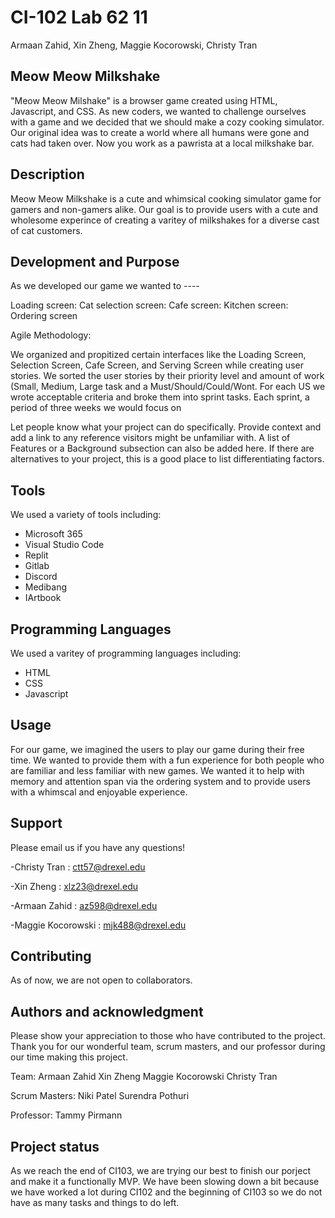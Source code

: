 # CI-102 Lab 62 11
Armaan Zahid, Xin Zheng, Maggie Kocorowski, Christy Tran

## Meow Meow Milkshake
"Meow Meow Milshake" is a browser game created using HTML, Javascript, and CSS. As new coders, we wanted to challenge ourselves with a game and we decided that we should make a cozy cooking simulator. Our original idea was to create a world where all humans were gone and cats had taken over. Now you work as a pawrista at a local milkshake bar. 

## Description
Meow Meow Milkshake is a cute and whimsical cooking simulator game for gamers and non-gamers alike. Our goal is to provide users with a cute and wholesome experince of creating a varitey of milkshakes for a diverse cast of cat customers. 


## Development and Purpose

As we developed our game we wanted to ----

Loading screen:
Cat selection screen:
Cafe screen:
Kitchen screen:
Ordering screen

Agile Methodology:

We organized and propitized certain interfaces like the Loading Screen, Selection Screen, Cafe Screen, and Serving Screen while creating user stories. We sorted the user stories by their priority level and amount of work (Small, Medium, Large task and a Must/Should/Could/Wont.
For each US we wrote acceptable criteria and broke them into sprint tasks. Each sprint, a period of three weeks we would focus on  

Let people know what your project can do specifically. Provide context and add a link to any reference visitors might be unfamiliar with. A list of Features or a Background subsection can also be added here. If there are alternatives to your project, this is a good place to list differentiating factors.

## Tools
We used a variety of tools including:
- Microsoft 365
- Visual Studio Code
- Replit
- Gitlab
- Discord
- Medibang
- IArtbook

## Programming Languages
We used a varitey of programming languages including:
- HTML
- CSS
- Javascript

## Usage
For our game, we imagined the users to play our game during their free time. We wanted to provide them with a fun experience for both people who are familiar and less familiar with new games. 
We wanted it to help with memory and attention span via the ordering system and to provide users with a whimscal and enjoyable experience. 

## Support
Please email us if you have any questions!

-Christy Tran : ctt57@drexel.edu

-Xin Zheng : xlz23@drexel.edu

-Armaan Zahid : az598@drexel.edu

-Maggie Kocorowski : mjk488@drexel.edu


## Contributing
As of now, we are not open to collaborators.

## Authors and acknowledgment
Please show your appreciation to those who have contributed to the project.
Thank you for our wonderful team, scrum masters, and our professor during our time making this project.

Team:
Armaan Zahid
Xin Zheng
Maggie Kocorowski
Christy Tran

Scrum Masters:
Niki Patel
Surendra Pothuri

Professor:
Tammy Pirmann


## Project status
As we reach the end of CI103, we are trying our best to finish our porject and make it a functionally MVP. We have been slowing down a bit because we have worked a lot during CI102 and the beginning of CI103 so we do not have as many tasks and things to do left. 
